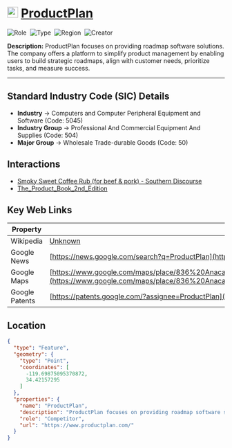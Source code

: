 
# <img src="https://www.productplan.com/uploads/PP-favicon.png" alt="ProductPlan Logo" height="25px" title="ProductPlan" />  [ProductPlan](https://www.productplan.com/) 


![Role](https://img.shields.io/badge/Role-Competitor-blue?style=for-the-badge)&nbsp;&nbsp;![Type](https://img.shields.io/badge/Type-Private-blue?style=for-the-badge)&nbsp;&nbsp;![Region](https://img.shields.io/badge/Region-AMER-blue?style=for-the-badge)&nbsp;&nbsp;![Creator](https://img.shields.io/badge/Creator-John%20Goodman-blue?style=for-the-badge)

**Description:** ProductPlan focuses on providing roadmap software solutions. The company offers a platform to simplify product management by enabling users to build strategic roadmaps, align with customer needs, prioritize tasks, and measure success.

---


## Standard Industry Code (SIC) Details

* **Industry** &#8594; Computers and Computer Peripheral Equipment and Software (Code: 5045)
* **Industry Group** &#8594; Professional And Commercial Equipment And Supplies (Code: 504)
* **Major Group** &#8594; Wholesale Trade-durable Goods (Code: 50)

## Interactions
 
 *  [Smoky Sweet Coffee Rub (for beef & pork) - Southern Discourse](/Interactions/Smoky%20Sweet%20Coffee%20Rub%20(for%20beef%20&%20pork)%20-%20Southern%20Discourse.pdf) 
*  [The_Product_Book_2nd_Edition](/Interactions/The_Product_Book_2nd_Edition.pdf) 


## Key Web Links

 | Property | Value | 
 |  ---  |  ---  | 
 | Wikipedia |  [Unknown](Unknown)  | 
 | Google News |  [https://news.google.com/search?q=ProductPlan](https://news.google.com/search?q=ProductPlan)  | 
 | Google Maps |  [https://www.google.com/maps/place/836%20Anacapa%20Street%20Santa%20Barbara%20CA%2093101%20USA](https://www.google.com/maps/place/836%20Anacapa%20Street%20Santa%20Barbara%20CA%2093101%20USA)  | 
 | Google Patents |  [https://patents.google.com/?assignee=ProductPlan](https://patents.google.com/?assignee=ProductPlan)  | 


## Location
```geojson
{
  "type": "Feature",
  "geometry": {
    "type": "Point",
    "coordinates": [
      -119.69875095370872,
      34.42157295
    ]
  },
  "properties": {
    "name": "ProductPlan",
    "description": "ProductPlan focuses on providing roadmap software solutions. The company offers a platform to simplify product management by enabling users to build strategic roadmaps, align with customer needs, prioritize tasks, and measure success.",
    "role": "Competitor",
    "url": "https://www.productplan.com/"
  }
}
```